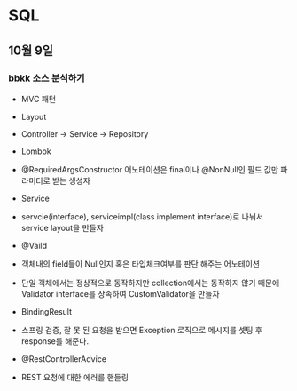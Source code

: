 # SQL

## 10월 9일

### bbkk 소스 분석하기

* MVC 패턴

* Layout
 * Controller -> Service -> Repository

* Lombok
 * @RequiredArgsConstructor 어노테이션은 final이나 @NonNull인 필드 값만 파라미터로 받는 생성자

* Service
 * servcie(interface), serviceimpl(class implement interface)로 나눠서 service layout을 만들자

* @Vaild
 * 객체내의 field들이 Null인지 혹은 타입체크여부를 판단 해주는 어노테이션
 * 단일 객체에서는 정상적으로 동작하지만 collection에서는 동작하지 않기 때문에 Validator interface를 상속하여 CustomValidator을 만들자

* BindingResult
 * 스프링 검증, 잘 못 된 요청을 받으면 Exception 로직으로 메시지를 셋팅 후 response를 해준다.

* @RestControllerAdvice
 * REST 요청에 대한 에러를 핸들링